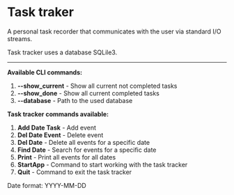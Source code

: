 # Task traker
A personal task recorder that communicates with the user via standard I/O streams.

Task tracker uses a database SQLile3.
***

**Available CLI commands:**<br>
  1. **--show_current** - Show all current not completed tasks
  2. **--show_done** - Show all current completed tasks
  3. **--database** - Path to the used database

**Task tracker commands available:**<br>
  1. **Add Date Task**  - Add event
  2. **Del Date Event** - Delete event
  3. **Del Date**       - Delete all events for a specific date
  4. **Find Date**      - Search for events for a specific date
  5. **Print**          - Print all events for all dates
  6. **StartApp**       - Command to start working with the task tracker
  7. **Quit**           - Command to exit the task tracker
  
Date format: YYYY-MM-DD
